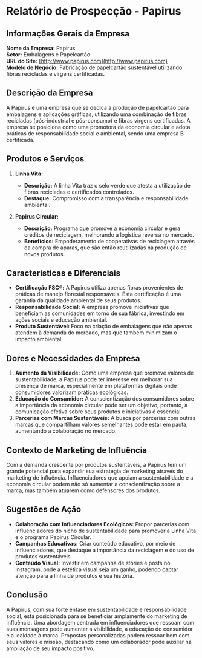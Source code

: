 # Relatório de Prospecção - Papirus

## Informações Gerais da Empresa
**Nome da Empresa:** Papirus  
**Setor:** Embalagens e Papelcartão  
**URL do Site:** [http://www.papirus.com](http://www.papirus.com)  
**Modelo de Negócio:** Fabricação de papelcartão sustentável utilizando fibras recicladas e virgens certificadas.  

## Descrição da Empresa
A Papirus é uma empresa que se dedica à produção de papelcartão para embalagens e aplicações gráficas, utilizando uma combinação de fibras recicladas (pós-industrial e pós-consumo) e fibras virgens certificadas. A empresa se posiciona como uma promotora da economia circular e adota práticas de responsabilidade social e ambiental, sendo uma empresa B certificada.

## Produtos e Serviços
1. **Linha Vita:** 
   - **Descrição:** A linha Vita traz o selo verde que atesta a utilização de fibras recicladas e certificados controlados. 
   - **Destaque:** Compromisso com a transparência e responsabilidade ambiental.

2. **Papirus Circular:** 
   - **Descrição:** Programa que promove a economia circular e gera créditos de reciclagem, melhorando a logística reversa no mercado.
   - **Benefícios:** Empoderamento de cooperativas de reciclagem através da compra de aparas, que são então reutilizadas na produção de novos produtos.

## Características e Diferenciais
- **Certificação FSC®:** A Papirus utiliza apenas fibras provenientes de práticas de manejo florestal responsáveis. Esta certificação é uma garantia da qualidade ambiental de seus produtos.
- **Responsabilidade Social:** A empresa promove iniciativas que beneficiam as comunidades em torno de sua fábrica, investindo em ações sociais e educação ambiental.
- **Produto Sustentável:** Foco na criação de embalagens que não apenas atendem à demanda do mercado, mas que também minimizam o impacto ambiental.

## Dores e Necessidades da Empresa
1. **Aumento da Visibilidade:** Como uma empresa que promove valores de sustentabilidade, a Papirus pode ter interesse em melhorar sua presença de marca, especialmente em plataformas digitais onde consumidores valorizam práticas ecológicas.
2. **Educação do Consumidor:** A conscientização dos consumidores sobre a importância da economia circular pode ser um objetivo; portanto, a comunicação efetiva sobre seus produtos e iniciativas é essencial.
3. **Parcerias com Marcas Sustentáveis:** A busca por parcerias com outras marcas que compartilham valores semelhantes pode estar em pauta, aumentando a colaboração no mercado.

## Contexto de Marketing de Influência
Com a demanda crescente por produtos sustentáveis, a Papirus tem um grande potencial para expandir sua estratégia de marketing através do marketing de influência. Influenciadores que apoiam a sustentabilidade e a economia circular podem não só aumentar a conscientização sobre a marca, mas também atuarem como defensores dos produtos. 

## Sugestões de Ação
- **Colaboração com Influenciadores Ecológicos:** Propor parcerias com influenciadores do nicho de sustentabilidade para promover a Linha Vita e o programa Papirus Circular.
- **Campanhas Educativas:** Criar conteúdo educativo, por meio de influenciadores, que destaque a importância da reciclagem e do uso de produtos sustentáveis.
- **Conteúdo Visual:** Investir em campanha de stories e posts no Instagram, onde a estética visual seja um ganho, podendo captar atenção para a linha de produtos e sua história.

## Conclusão
A Papirus, com sua forte ênfase em sustentabilidade e responsabilidade social, está posicionada para se beneficiar amplamente do marketing de influência. Uma abordagem centrada em influenciadores que ressoam com suas mensagens pode aumentar a visibilidade, a educação do consumidor e a lealdade à marca. Propostas personalizadas podem ressoar bem com seus valores e missão, destacando como um colaborador pode auxiliar na ampliação de seu impacto positivo.